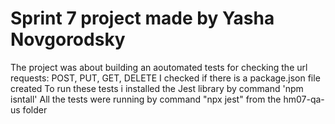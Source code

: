 # Sprint 7 project made by Yasha Novgorodsky
The project was about building an aoutomated tests for checking the url requests: POST, PUT, GET, DELETE
I checked if there is a package.json file created
To run these tests i installed the Jest library by command 'npm isntall'
All the tests were running by command "npx jest" from the hm07-qa-us folder